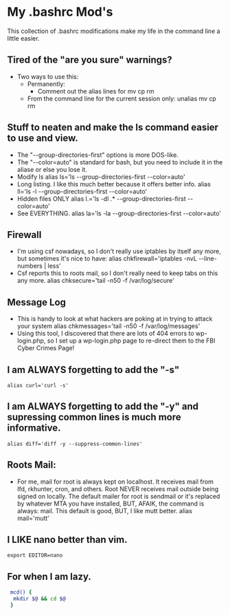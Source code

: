 # My .bashrc Mod's
This collection of .bashrc modifications make my life in the command line a little easier.

## Tired of the "are you sure" warnings?
* Two ways to use this:
  - Permanently:
    - Comment out the alias lines for mv cp rm
  - From the command line for the current session only:
    unalias mv cp rm
## Stuff to neaten and make the ls command easier to use and view.
* The "--group-directories-first" options is more DOS-like.
* The "--color=auto" is standard for bash, but you need to include it in the aliase or else you lose it.
* Modify ls
  alias ls='ls --group-directories-first --color=auto'
* Long listing. I like this much better because it offers better info.
  alias ll='ls -l --group-directories-first --color=auto'
* Hidden files ONLY
  alias l.='ls -dl .* --group-directories-first --color=auto'
* See EVERYTHING.
  alias la='ls -la --group-directories-first --color=auto'

## Firewall
* I'm using csf nowadays, so I don't really use iptables by itself any more, but sometimes it's nice to have:
  alias chkfirewall='iptables -nvL --line-numbers | less'
* Csf reports this to roots mail, so I don't really need to keep tabs on this any more.
  alias chksecure='tail -n50 -f /var/log/secure'

## Message Log
* This is handy to look at what hackers are poking at in trying to attack your system
  alias chkmessages='tail -n50 -f /var/log/messages'
* Using this tool, I discovered that there are lots of 404 errors to wp-login.php, so I set up a wp-login.php page to re-direct them to the FBI Cyber Crimes Page!

## I am ALWAYS forgetting to add the "-s"
    alias curl='curl -s'

## I am ALWAYS forgetting to add the "-y" and supressing common lines is much more informative.
    alias diff='diff -y --suppress-common-lines'

## Roots Mail:
* For me, mail for root is always kept on localhost. It receives mail from lfd, rkhunter, cron, and others. Root NEVER receives mail outside being signed on locally. The default mailer for root is sendmail or it's replaced by whatever MTA you have installed, BUT, AFAIK, the command is always: mail. This default is good, BUT, I like mutt better.
    alias mail='mutt'

## I LIKE nano better than vim.
    export EDITOR=nano

## For when I am lazy.
```bash
 mcd() {
  mkdir $@ && cd $@
 }
```
